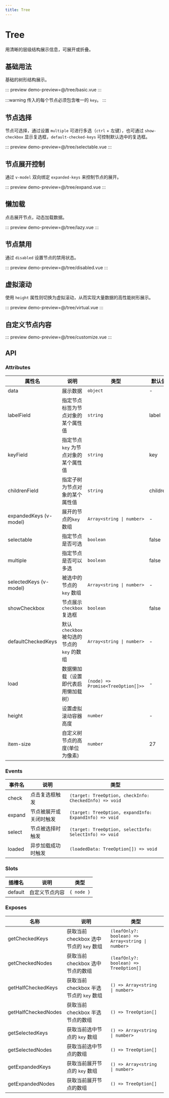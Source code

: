 ```yaml
---
title: Tree
---
```


# Tree

用清晰的层级结构展示信息，可展开或折叠。

## 基础用法

基础的树形结构展示。

::: preview
demo-preview=@/tree/basic.vue
:::

:::warning
传入的每个节点必须包含唯一的 `key`。
:::

## 节点选择

节点可选择，通过设置 `multiple` 可进行多选（`ctrl` + 左键），也可通过 `show-checkbox` 显示复选框，`default-checked-keys` 可控制默认选中的复选框。

::: preview
demo-preview=@/tree/selectable.vue
:::

## 节点展开控制

通过 `v-model` 双向绑定 `expanded-keys` 来控制节点的展开。

::: preview
demo-preview=@/tree/expand.vue
:::

## 懒加载

点击展开节点，动态加载数据。

::: preview
demo-preview=@/tree/lazy.vue
:::

## 节点禁用

通过 `disabled` 设置节点的禁用状态。

::: preview
demo-preview=@/tree/disabled.vue
:::

## 虚拟滚动

使用 `height` 属性则切换为虚拟滚动，从而实现大量数据的高性能树形展示。

::: preview
demo-preview=@/tree/virtual.vue
:::

## 自定义节点内容

::: preview
demo-preview=@/tree/customize.vue
:::

## API

### Attributes

| 属性名                 | 说明                                        | 类型                               | 默认值   |
| ---------------------- | ------------------------------------------- | ---------------------------------- | -------- |
| data                   | 展示数据                                    | `object`                           | -        |
| labelField             | 指定节点标签为节点对象的某个属性值          | `string`                           | label    |
| keyField               | 指定节点 `key` 为节点对象的某个属性值       | `string`                           | key      |
| childrenField          | 指定子树为节点对象的某个属性值              | `string`                           | children |
| expandedKeys (v-model) | 展开的节点的`key`数组                       | `Array<string \| number>`          | -        |
| selectable             | 指定节点是否可选                            | `boolean`                          | false    |
| multiple               | 指定节点是否可以多选                        | `boolean`                          | false    |
| selectedKeys (v-model) | 被选中的节点的 `key` 数组                   | `Array<string \| number>`          | -        |
| showCheckbox           | 节点展示 `checkbox` 复选框                  | `boolean`                          | false    |
| defaultCheckedKeys     | 默认 `checkbox` 被勾选的节点的 `key` 的数组 | `Array<string \| number>`          | -        |
| load                   | 数据懒加载（设置即代表启用懒加载树）        | `(node) => Promise<TreeOption[]>>` | -        |
| height                 | 设置虚拟滚动容器高度                        | `number`                           | -        |
| item-size              | 自定义树节点的高度(单位为像素)              | `number`                           | 27       |

### Events

| 事件名 | 说明                   | 类型                                                   |
| ------ | ---------------------- | ------------------------------------------------------ |
| check  | 点击复选框触发         | `(target: TreeOption, checkInfo: CheckedInfo) => void` |
| expand | 节点被展开或关闭时触发 | `(target: TreeOption, expandInfo: ExpandInfo) => void` |
| select | 节点被选择时触发       | `(target: TreeOption, selectInfo: SelectInfo) => void` |
| loaded | 异步加载成功时触发     | `(loadedData: TreeOption[]) => void`                   |

### Slots

| 插槽名  | 说明           | 类型       |
| ------- | -------------- | ---------- |
| default | 自定义节点内容 | `{ node }` |

### Exposes

| 名称                | 说明                                    | 类型                                              |
| ------------------- | --------------------------------------- | ------------------------------------------------- |
| getCheckedKeys      | 获取当前 checkbox 选中节点的 `key` 数组 | `(leafOnly?: boolean) => Array<string \| number>` |
| getCheckedNodes     | 获取当前 checkbox 选中节点的数组        | `(leafOnly?: boolean) => TreeOption[]`            |
| getHalfCheckedKeys  | 获取当前 checkbox 半选节点的 `key` 数组 | `() => Array<string \| number>`                   |
| getHalfCheckedNodes | 获取当前 checkbox 半选节点的数组        | `() => TreeOption[]`                              |
| getSelectedKeys     | 获取当前选中节点的 `key` 数组           | `() => Array<string \| number>`                   |
| getSelectedNodes    | 获取当前选中节点的数组                  | `() => TreeOption[]`                              |
| getExpandedKeys     | 获取当前展开节点的 `key` 数组           | `() => Array<string \| number>`                   |
| getExpandedNodes    | 获取当前展开节点的数组                  | `() => TreeOption[]`                              |
